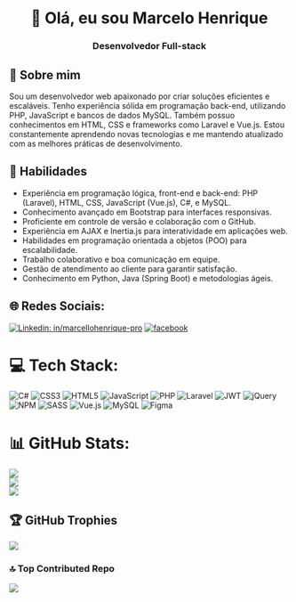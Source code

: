 <div align="center">
  <h1>👋 Olá, eu sou Marcelo Henrique</h1>
  <h3>Desenvolvedor Full-stack</h3>
</div>

## 🚀 Sobre mim
Sou um desenvolvedor web apaixonado por criar soluções eficientes e escaláveis. Tenho experiência sólida em programação back-end, utilizando PHP, JavaScript e bancos de dados MySQL. Também possuo conhecimentos em HTML, CSS e frameworks como Laravel e Vue.js. Estou constantemente aprendendo novas tecnologias e me mantendo atualizado com as melhores práticas de desenvolvimento.

## 💼 Habilidades

- Experiência em programação lógica, front-end e back-end: PHP (Laravel), HTML, CSS, JavaScript (Vue.js), C#, e MySQL.
- Conhecimento avançado em Bootstrap para interfaces responsivas.
- Proficiente em controle de versão e colaboração com o GitHub.
- Experiência em AJAX e Inertia.js para interatividade em aplicações web.
- Habilidades em programação orientada a objetos (POO) para escalabilidade.
- Trabalho colaborativo e boa comunicação em equipe.
- Gestão de atendimento ao cliente para garantir satisfação.
- Conhecimento em Python, Java (Spring Boot) e metodologias ágeis.


## 🌐 Redes Sociais:
[![Linkedin: in/marcellohenrique-pro](https://img.shields.io/badge/LinkedIn-0077B5?style=for-the-badge&logo=linkedin&logoColor=white)](https://www.linkedin.com/in/marcellohenrique-pro)
[![facebook](https://img.shields.io/badge/Facebook-1877F2?style=for-the-badge&logo=facebook&logoColor=white)](https://www.facebook.com/marcelo.sousahenrique.92)
 

# 💻 Tech Stack:
![C#](https://img.shields.io/badge/c%23-%23239120.svg?style=for-the-badge&logo=c-sharp&logoColor=white) ![CSS3](https://img.shields.io/badge/css3-%231572B6.svg?style=for-the-badge&logo=css3&logoColor=white) ![HTML5](https://img.shields.io/badge/html5-%23E34F26.svg?style=for-the-badge&logo=html5&logoColor=white) ![JavaScript](https://img.shields.io/badge/javascript-%23323330.svg?style=for-the-badge&logo=javascript&logoColor=%23F7DF1E) ![PHP](https://img.shields.io/badge/php-%23777BB4.svg?style=for-the-badge&logo=php&logoColor=white) ![Laravel](https://img.shields.io/badge/laravel-%23FF2D20.svg?style=for-the-badge&logo=laravel&logoColor=white) ![JWT](https://img.shields.io/badge/JWT-black?style=for-the-badge&logo=JSON%20web%20tokens) ![jQuery](https://img.shields.io/badge/jquery-%230769AD.svg?style=for-the-badge&logo=jquery&logoColor=white) ![NPM](https://img.shields.io/badge/NPM-%23000000.svg?style=for-the-badge&logo=npm&logoColor=white) ![SASS](https://img.shields.io/badge/SASS-hotpink.svg?style=for-the-badge&logo=SASS&logoColor=white) ![Vue.js](https://img.shields.io/badge/vuejs-%2335495e.svg?style=for-the-badge&logo=vuedotjs&logoColor=%234FC08D) ![MySQL](https://img.shields.io/badge/mysql-%2300f.svg?style=for-the-badge&logo=mysql&logoColor=white) 	![Figma](https://img.shields.io/badge/figma-%23F24E1E.svg?style=for-the-badge&logo=figma&logoColor=white)
# 📊 GitHub Stats:
![](https://github-readme-stats.vercel.app/api?username=marceloteck&theme=dark&hide_border=false&include_all_commits=false&count_private=false)<br/>
![](https://github-readme-streak-stats.herokuapp.com/?user=marceloteck&theme=dark&hide_border=false)<br/>
![](https://github-readme-stats.vercel.app/api/top-langs/?username=marceloteck&theme=dark&hide_border=false&include_all_commits=false&count_private=false&layout=compact)

## 🏆 GitHub Trophies
![](https://github-profile-trophy.vercel.app/?username=marceloteck&theme=radical&no-frame=false&no-bg=true&margin-w=4)

### 🔝 Top Contributed Repo
![](https://github-contributor-stats.vercel.app/api?username=marceloteck&limit=5&theme=dark&combine_all_yearly_contributions=true)




<!-- Proudly created with GPRM ( https://gprm.itsvg.in ) -->
